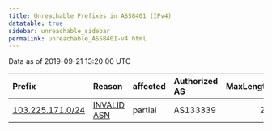 ```yaml
---
title: Unreachable Prefixes in AS58401 (IPv4)
datatable: true
sidebar: unreachable_sidebar
permalink: unreachable_AS58401-v4.html
---
```


Data as of 2019-09-21 13:20:00 UTC


<div class="datatable-begin"></div>

| Prefix                                                     | Reason                                                                                                  | affected   | Authorized AS   |   MaxLength | Anchor                                       |   unreachable /24s |
|:-----------------------------------------------------------|:--------------------------------------------------------------------------------------------------------|:-----------|:----------------|------------:|:---------------------------------------------|-------------------:|
| [103.225.171.0/24](https://stat.ripe.net/103.225.171.0/24) | [INVALID ASN](https://rpki-validator.ripe.net/announcement-preview?asn=AS58401&prefix=103.225.171.0/24) | partial    | AS133339        |          24 | [APNIC](unreachable_APNIC_RPKI_Root-v4.html) |                  1 |

<div class="datatable-end"></div>